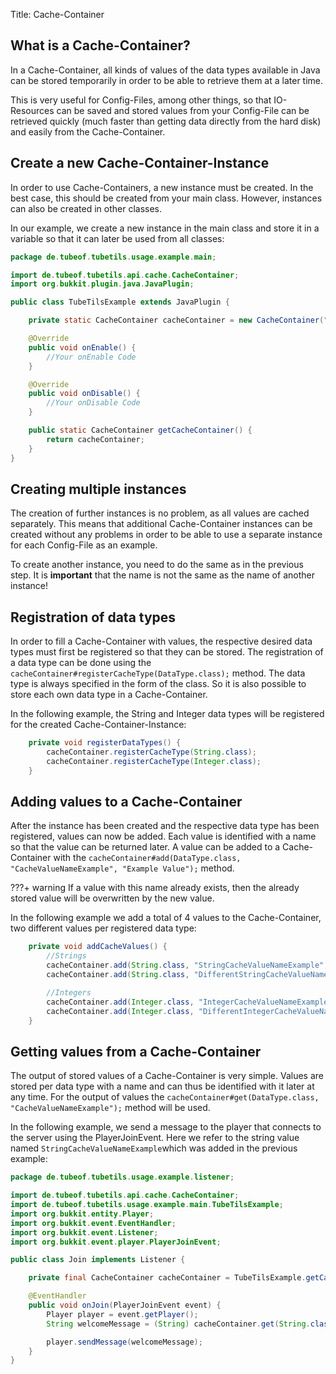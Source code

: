 Title: Cache-Container

## What is a Cache-Container?

In a Cache-Container, all kinds of values of the data types available in Java can be stored temporarily in order to be able to retrieve them at a later time.


This is very useful for Config-Files, among other things, so that IO-Resources can be saved and stored values from your Config-File can be retrieved quickly (much faster than getting data directly from the hard disk) and easily from the Cache-Container.

## Create a new Cache-Container-Instance

In order to use Cache-Containers, a new instance must be created. In the best case, this should be created from your main class. However, instances can also be created in other classes.


In our example, we create a new instance in the main class and store it in a variable so that it can later be used from all classes:

```java
package de.tubeof.tubetils.usage.example.main;

import de.tubeof.tubetils.api.cache.CacheContainer;
import org.bukkit.plugin.java.JavaPlugin;

public class TubeTilsExample extends JavaPlugin {

    private static CacheContainer cacheContainer = new CacheContainer("TubeTilsExample");

    @Override
    public void onEnable() {
        //Your onEnable Code
    }

    @Override
    public void onDisable() {
        //Your onDisable Code
    }

    public static CacheContainer getCacheContainer() {
        return cacheContainer;
    }
}
```

## Creating multiple instances

The creation of further instances is no problem, as all values are cached separately. This means that additional Cache-Container instances can be created without any problems in order to be able to use a separate instance for each Config-File as an example.


To create another instance, you need to do the same as in the previous step. It is **important** that the name is not the same as the name of another instance!

## Registration of data types

In order to fill a Cache-Container with values, the respective desired data types must first be registered so that they can be stored.
The registration of a data type can be done using the `cacheContainer#registerCacheType(DataType.class);` method.
The data type is always specified in the form of the class. So it is also possible to store each own data type in a Cache-Container.

In the following example, the String and Integer data types will be registered for the created Cache-Container-Instance:

```java
    private void registerDataTypes() {
        cacheContainer.registerCacheType(String.class);
        cacheContainer.registerCacheType(Integer.class);
    }
```

## Adding values to a Cache-Container
    
After the instance has been created and the respective data type has been registered, values can now be added. Each value is identified with a name so that the value can be returned later. A value can be added to a Cache-Container with the `cacheContainer#add(DataType.class, "CacheValueNameExample", "Example Value");` method.

???+ warning
    If a value with this name already exists, then the already stored value will be overwritten by the new value.

In the following example we add a total of 4 values to the Cache-Container, two different values per registered data type:

```java
    private void addCacheValues() {
        //Strings
        cacheContainer.add(String.class, "StringCacheValueNameExample", "Example Value");
        cacheContainer.add(String.class, "DifferentStringCacheValueName", "Different Value");

        //Integers
        cacheContainer.add(Integer.class, "IntegerCacheValueNameExample", 1);
        cacheContainer.add(Integer.class, "DifferentIntegerCacheValueName", 61);
    }
```

## Getting values from a Cache-Container

The output of stored values of a Cache-Container is very simple.
Values are stored per data type with a name and can thus be identified with it later at any time. For the output of values the `cacheContainer#get(DataType.class, "CacheValueNameExample");` method will be used.

In the following example, we send a message to the player that connects to the server using the PlayerJoinEvent. Here we refer to the string value named `StringCacheValueNameExample`which was added in the previous example:

```java
package de.tubeof.tubetils.usage.example.listener;

import de.tubeof.tubetils.api.cache.CacheContainer;
import de.tubeof.tubetils.usage.example.main.TubeTilsExample;
import org.bukkit.entity.Player;
import org.bukkit.event.EventHandler;
import org.bukkit.event.Listener;
import org.bukkit.event.player.PlayerJoinEvent;

public class Join implements Listener {

    private final CacheContainer cacheContainer = TubeTilsExample.getCacheContainer();

    @EventHandler
    public void onJoin(PlayerJoinEvent event) {
        Player player = event.getPlayer();
        String welcomeMessage = (String) cacheContainer.get(String.class, "StringCacheValueNameExample");

        player.sendMessage(welcomeMessage);
    }
}
```
